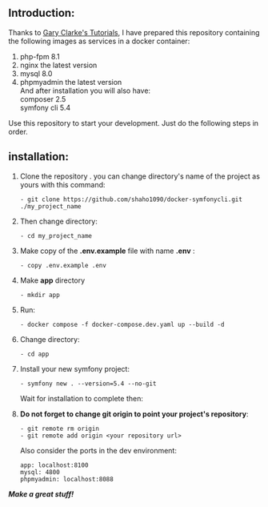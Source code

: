 ## Introduction:

Thanks to [Gary Clarke's Tutorials](https://www.youtube.com/@GaryClarkeTech), I have prepared this repository containing the following images as services in a docker container:

1. php-fpm 8.1
2. nginx the latest version
3. mysql 8.0
4. phpmyadmin the latest version   
   And after installation you will also have:   
   composer 2.5  
   symfony cli 5.4  
   
Use this repository to start your development. Just do the following steps in order.

## installation:
1. Clone the repository
   . you can change directory's name of the project as yours with this command:
   ````
   - git clone https://github.com/shaho1090/docker-symfonycli.git ./my_project_name
   ````
2. Then change directory:
   ````
   - cd my_project_name
   ````
3. Make copy of the **.env.example** file with name **.env** :   
   ````
   - copy .env.example .env
   ````
4. Make **app** directory
   ````
   - mkdir app
   ````
5. Run:  
   ```
   - docker compose -f docker-compose.dev.yaml up --build -d
   ```
6. Change directory:   
   ````
   - cd app
   ````
7. Install your new symfony project:  
   ````
   - symfony new . --version=5.4 --no-git
   ````
   Wait for installation to complete then:  
      
8. **Do not forget to change git origin to point your project's repository**:
    ````
    - git remote rm origin
    - git remote add origin <your repository url>
    ````      
   Also consider the ports in the dev environment:
      ```
      app: localhost:8100
      mysql: 4800
      phpmyadmin: localhost:8088
      ```
**_Make a great stuff!_**
